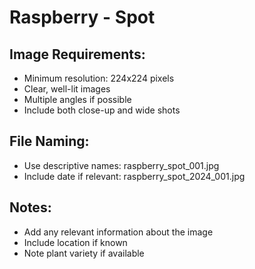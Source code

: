 # Raspberry - Spot

## Image Requirements:
- Minimum resolution: 224x224 pixels
- Clear, well-lit images
- Multiple angles if possible
- Include both close-up and wide shots

## File Naming:
- Use descriptive names: raspberry_spot_001.jpg
- Include date if relevant: raspberry_spot_2024_001.jpg

## Notes:
- Add any relevant information about the image
- Include location if known
- Note plant variety if available
